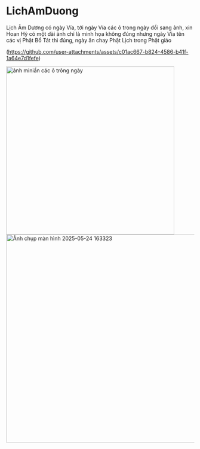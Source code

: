 # LichAmDuong
Lịch Âm Dương có ngày Vía, tới ngày Vía các ô trong ngày đổi sang ảnh, xin Hoan Hỷ có một dài ảnh chỉ là minh họa không đúng nhưng ngày Vía tên các vị Phật Bồ Tát thì đúng, ngày ăn chay Phật Lịch trong Phật giáo


(https://github.com/user-attachments/assets/c01ac667-b824-4586-b41f-1a64e7d1fefe)

<img width="450" alt="ảnh miniẩn các ô trông ngày" src="https://github.com/user-attachments/assets/636565df-411e-493f-a27e-fb02b0053912" />

<img width="558" alt="Ảnh chụp màn hình 2025-05-24 163323" src="https://github.com/user-attachments/assets/5393d6a8-717b-4d40-82fb-d3e8af48ac05" />

